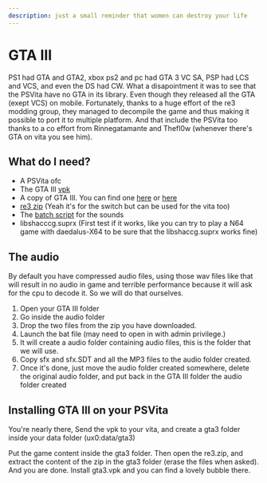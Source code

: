 ```yaml
---
description: just a small reminder that women can destroy your life
---
```


# GTA III

PS1 had GTA and GTA2, xbox ps2 and pc had GTA 3 VC SA, PSP had LCS and VCS, and even the DS had CW. What a disapointment it was to see that the PSVita have no GTA in its library. Even though they released all the GTA \(exept VCS\) on mobile. Fortunately, thanks to a huge effort of the re3 modding group, they managed to decompile the game and thus making it possible to port it to multiple platform. And that include the PSVita too thanks to a co effort from Rinnegatamante and Thefl0w \(whenever there's GTA on vita you see him\).

## What do I need?

* A PSVita ofc
* The GTA III [vpk](https://www.youtube.com/watch?v=dQw4w9WgXcQ)
* A copy of GTA III. You can find one [here](https://store.steampowered.com/agecheck/app/12100/) or [here](https://www.rockstargames.com/fr/games/grandtheftauto3)
* [re3 zip](https://github.com/AGraber/re3-nx/releases/) \(Yeah it's for the switch but can be used for the vita too\)
* The [batch script](https://github.com/AGraber/re3-nx/releases/download/23092020/convert_gta3_audio.zip) for the sounds 
* libshacccg.suprx \(First test if it works, like you can try to play a N64 game with daedalus-X64 to be sure that the libshaccg.suprx works fine\)

## The audio

By default you have compressed audio files, using those wav files like that will result in no audio in game and terrible performance because it will ask for the cpu to decode it. So we will do that ourselves.  


1. Open your GTA III folder
2. Go inside the audio folder
3. Drop the two files from the zip you have downloaded. 
4. Launch the bat file \(may need to open in with admin privilege.\)
5. It will create a audio folder containing audio files, this is the folder that we will use. 
6. Copy sfx and sfx.SDT and all the MP3 files to the audio folder created.
7. Once it's done, just move the audio folder created somewhere, delete the original audio folder, and put back in the GTA III folder the audio folder created

## Installing GTA III on your PSVita

You're nearly there, Send the vpk to your vita, and create a gta3 folder inside your data folder \(ux0:data/gta3\)

Put the game content inside the gta3 folder. Then open the re3.zip, and extract the content of the zip in the gta3 folder \(erase the files when asked\). And you are done. Install gta3.vpk and you can find a lovely bubble there.

